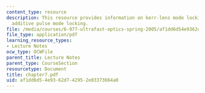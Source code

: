 ```yaml
---
content_type: resource
description: This resource provides information on kerr-lens mode locking (KLM) and
  additive pulse mode locking.
file: /media/courses/6-977-ultrafast-optics-spring-2005/af1dd6d54e9362d742952e03373664a0_chapter7.pdf
file_type: application/pdf
learning_resource_types:
- Lecture Notes
ocw_type: OCWFile
parent_title: Lecture Notes
parent_type: CourseSection
resourcetype: Document
title: chapter7.pdf
uid: af1dd6d5-4e93-62d7-4295-2e03373664a0
---
```

